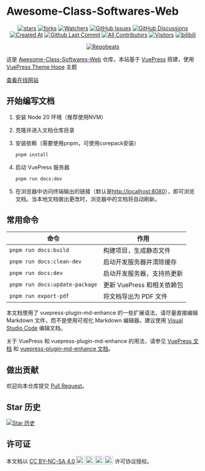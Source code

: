 # Awesome-Class-Softwares-Web

<div align="center">

[![stars](https://img.shields.io/github/stars/Jursin/Awesome-Class-Softwares?label=Stars)](https://github.com/Jursin/Awesome-Class-Softwares) [![forks](https://img.shields.io/github/forks/Jursin/Awesome-Class-Softwares?label=Forks)](https://github.com/Jursin/Awesome-Class-Softwares) [![Watchers](https://img.shields.io/github/watchers/Jursin/Awesome-Class-Softwares?style=social)](https://github.com/Jursin/Awesome-Class-Softwares/watchers) [![GitHub Issues](https://img.shields.io/github/issues-search/Jursin/Awesome-Class-Softwares?query=is%3Aopen&style=social&logo=github&label=Issues)](https://github.com/Jursin/Awesome-Class-Softwares/issues) [![GitHub Discussions](https://img.shields.io/github/discussions/Jursin/Awesome-Class-Softwares?style=social&logo=Github&label=Discussions)](https://github.com/Jursin/Awesome-Class-Softwares/discussions) [![Created At](https://img.shields.io/github/created-at/Jursin/Awesome-Class-Softwares?style=flat&logo=Github&label=Creat%20at)](https://github.com/Jursin/Awesome-Class-Softwares) [![Github Last Commit](https://img.shields.io/github/last-commit/Jursin/Awesome-Class-Softwares?style=flat&logo=Github&label=Last%20commit)](https://github.com/Jursin/Awesome-Class-Softwares/commits/master) [![All Contributors](https://img.shields.io/github/all-contributors/Jursin/Awesome-Class-Softwares?color=ee8449&style=flat&logo=github&label=All%20Contributors)](#contributors) [![Visitors](https://api.visitorbadge.io/api/combined?path=https%3A%2F%2Fgithub.com%2FJursin%2FAwesome-Class-Softwares&label=Visitors&countColor=%23263759&style=flat)](https://visitorbadge.io/) [![bilibili](https://img.shields.io/badge/-UP%E4%B8%BB%EF%BD%9CHello__Jursin-%23FB7299?style=flat&logo=bilibili)](https://space.bilibili.com/1575907920)

[![Repobeats](https://repobeats.axiom.co/api/embed/f6ac7e38279ff5cd0551fadf7b4a2f39f520b6e3.svg)](https://repobeats.axiom.co/)

</div>

这是 [Awesome-Class-Softwares-Web](https://github.com/Jursin/Awesome-Class-Softwares-Web) 仓库，本站基于 [VuePress](https://vuejs.press/) 搭建，使用 [VuePress Theme Hope](https://theme-hope.vuejs.press/zh/) 主题

[查看在线网站](https://jursin.github.io/Awesome-Class-Softwares-Web)

## 开始编写文档

1. 安装 Node 20 环境（推荐使用NVM）
2. 克隆并进入文档仓库目录
3. 安装依赖（需要使用pnpm，可使用corepack安装）
   ```sh
   pnpm install
   ```

4. 启动 VuePress 服务器

    ``` bash
    pnpm run docs:dev
    ```

5. 在浏览器中访问终端输出的链接（默认是[http://localhost:8080](http://localhost:8080)），即可浏览文档。当本地文档做出更改时，浏览器中的文档将自动刷新。

## 常用命令
| 命令 | 作用 |
|-|-|
| `pnpm run docs:build` | 构建项目，生成静态文件 |
| `pnpm run docs:clean-dev` | 启动开发服务器并清除缓存 |
| `pnpm run docs:dev` | 启动开发服务器，支持热更新 |
| `pnpm run docs:update-package` | 更新 VuePress 和相关依赖包 |
| `pnpm run export-pdf` | 将文档导出为 PDF 文件 |

本文档使用了 vuepress-plugin-md-enhance
 的一些扩展语法，请尽量直接编辑 Markdown 文件，而不是使用可视化 Markdown 编辑器。建议使用 [Visual Studio Code](https://code.visualstudio.com/) 编辑文档。

关于 VuePress 和 vuepress-plugin-md-enhance
 的用法，请参见 [VuePress 文档](https://vuejs.press/) 和 [vuepress-plugin-md-enhance 文档](https://plugin-md-enhance.vuejs.press/zh/)。

## 做出贡献

欢迎向本仓库提交 [Pull Request](https://github.com/Jursin/Awesome-Class-Softwares-Web/pulls)。

## Star 历史
[![Star 历史](https://starchart.cc/Jursin/Awesome-Class-Softwares-Web.svg?variant=adaptive)](https://starchart.cc/Jursin/Awesome-Class-Softwares-Web)

## 许可证

<p xmlns:cc="http://creativecommons.org/ns#" >本文档以 <a href="https://creativecommons.org/licenses/by-nc-sa/4.0/?ref=chooser-v1" target="_blank" rel="license noopener noreferrer" style="display:inline-block;">CC BY-NC-SA 4.0<img style="height:22px!important;margin-left:3px;vertical-align:text-bottom;" src="https://mirrors.creativecommons.org/presskit/icons/cc.svg?ref=chooser-v1" alt=""><img style="height:22px!important;margin-left:3px;vertical-align:text-bottom;" src="https://mirrors.creativecommons.org/presskit/icons/by.svg?ref=chooser-v1" alt=""><img style="height:22px!important;margin-left:3px;vertical-align:text-bottom;" src="https://mirrors.creativecommons.org/presskit/icons/nc.svg?ref=chooser-v1" alt=""><img style="height:22px!important;margin-left:3px;vertical-align:text-bottom;" src="https://mirrors.creativecommons.org/presskit/icons/sa.svg?ref=chooser-v1" alt=""></a> 许可协议授权。</p>
